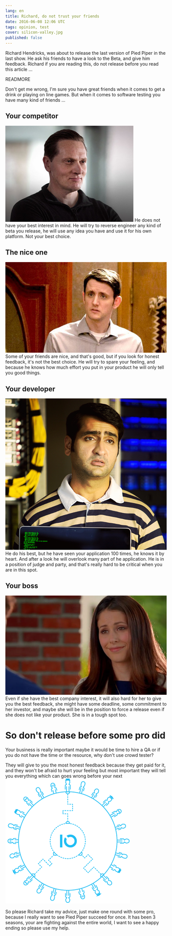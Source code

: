 ```yaml
---
lang: en
title: Richard, do not trust your friends
date: 2016-06-08 12:06 UTC
tags: opinion, test
cover: silicon-valley.jpg
published: false
---
```


Richard Hendricks, was about to release the last version of Pied Piper in the last show. 
He ask his friends to have a look to the Beta, and give him feedback. 
Richard if you are reading this, do not release before you read this article ...

READMORE

Don't get me wrong, I'm sure you have great friends when it comes to get a drink or playing on line games.
But when it comes to software testing you have many kind of friends ...

## Your competitor
![gavin-belson](2016-06-08-richard-do-not-trust-your-friends/gavin-belson.jpg "Your competitor")
He does not have your best interest in mind.
He will try to reverse engineer any kind of beta you release,
he will use any idea you have and use it for his own platform.
Not your best choice.

## The nice one
![jared](2016-06-08-richard-do-not-trust-your-friends/jared.jpg "The nice friend")
Some of your friends are nice, and that's good, but if you look for honest feedback, it's not the best choice.
He will try to spare your feeling, and because he knows how much effort you put in your product he will only tell you good things.

## Your developer
![danesh](2016-06-08-richard-do-not-trust-your-friends/danesh.jpeg "Your developer")
He do his best, but he have seen your application 100 times, he knows it by heart. And after a look he will overlook many part of he application. 
He is in a position of judge and party, and that's really hard to be critical when you are in this spot. 

## Your boss
![monica](2016-06-08-richard-do-not-trust-your-friends/monica.jpg "Your boss")
Even if she have the best company interest, it will also hard for her to give you the best feedback, she might have some deadline, 
some commitment to her investor, and maybe she will be in the position to force a release even if she does not like your product. 
She is in a tough spot too. 

# So don't release before some pro did
Your business is really important maybe it would be time to hire a QA or if you do not have the time or the resource, why don't use crowd tester?

They will give to you the most honest feedback because they get paid for it, and they won't be afraid to hurt your feeling but most important they will tell you everything which can goes wrong before your next 
![crowd](2016-06-08-richard-do-not-trust-your-friends/crowd.png "the crowd")

So please Richard take my advice, just make one round with some pro, because I really want to see Pied Piper succeed for once.
It has been 3 seasons, your are fighting against the entire world, I want to see a happy ending so please use my help. 